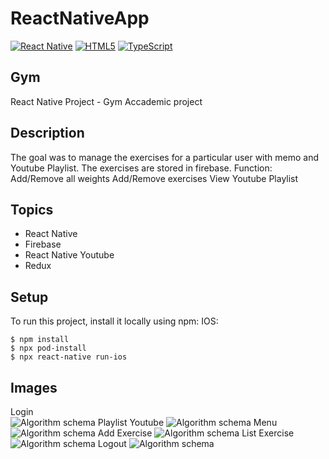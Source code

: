# ReactNativeApp
[![React Native](https://img.shields.io/badge/React_Native-Mobile_Development-blue)](https://reactnative.dev/)
[![HTML5](https://img.shields.io/badge/HTML5-Markup_Language-orange)](https://developer.mozilla.org/en-US/docs/Web/Guide/HTML/HTML5)
[![TypeScript](https://img.shields.io/badge/TypeScript-Programming_Language-blue)](https://www.typescriptlang.org/)
## Gym
React Native Project - Gym Accademic project
## Description

The goal was to manage the exercises for a particular user with memo and Youtube Playlist. The exercises are stored in firebase.
Function:
Add/Remove all weights
Add/Remove exercises
View Youtube Playlist
## Topics
* React Native
* Firebase
* React Native Youtube
* Redux

## Setup
To run this project, install it locally using npm:
IOS:

```
$ npm install
$ npx pod-install
$ npx react-native run-ios

```

## Images
Login   
![Algorithm schema](./images/Screen1.png)
Playlist Youtube
![Algorithm schema](./images/Screen2.png)
Menu
![Algorithm schema](./images/Screen3.png)
Add Exercise
![Algorithm schema](./images/Screen4.png)
List Exercise
![Algorithm schema](./images/Screen5.png)
Logout
![Algorithm schema](./images/Screen5.png)

